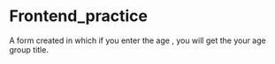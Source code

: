 # Frontend_practice
A form created in which if you enter the age , you will get the your age group title.

